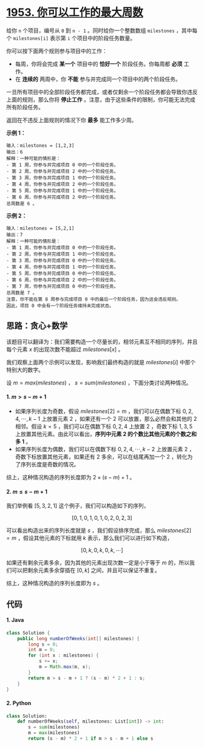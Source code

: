 # [1953. 你可以工作的最大周数](https://leetcode.cn/problems/maximum-number-of-weeks-for-which-you-can-work/)

给你 `n` 个项目，编号从 `0` 到 `n - 1` 。同时给你一个整数数组 `milestones` ，其中每个 `milestones[i]` 表示第 `i` 个项目中的阶段任务数量。

你可以按下面两个规则参与项目中的工作：

- 每周，你将会完成 **某一个** 项目中的 **恰好一个** 阶段任务。你每周都 **必须** 工作。
- 在 **连续的** 两周中，你 **不能** 参与并完成同一个项目中的两个阶段任务。

一旦所有项目中的全部阶段任务都完成，或者仅剩余一个阶段任务都会导致你违反上面的规则，那么你将 **停止工作** 。注意，由于这些条件的限制，你可能无法完成所有阶段任务。

返回在不违反上面规则的情况下你 **最多** 能工作多少周。

 

**示例 1：**

```
输入：milestones = [1,2,3]
输出：6
解释：一种可能的情形是：
- 第 1 周，你参与并完成项目 0 中的一个阶段任务。
- 第 2 周，你参与并完成项目 2 中的一个阶段任务。
- 第 3 周，你参与并完成项目 1 中的一个阶段任务。
- 第 4 周，你参与并完成项目 2 中的一个阶段任务。
- 第 5 周，你参与并完成项目 1 中的一个阶段任务。
- 第 6 周，你参与并完成项目 2 中的一个阶段任务。
总周数是 6 。
```

**示例 2：**

```
输入：milestones = [5,2,1]
输出：7
解释：一种可能的情形是：
- 第 1 周，你参与并完成项目 0 中的一个阶段任务。
- 第 2 周，你参与并完成项目 1 中的一个阶段任务。
- 第 3 周，你参与并完成项目 0 中的一个阶段任务。
- 第 4 周，你参与并完成项目 1 中的一个阶段任务。
- 第 5 周，你参与并完成项目 0 中的一个阶段任务。
- 第 6 周，你参与并完成项目 2 中的一个阶段任务。
- 第 7 周，你参与并完成项目 0 中的一个阶段任务。
总周数是 7 。
注意，你不能在第 8 周参与完成项目 0 中的最后一个阶段任务，因为这会违反规则。
因此，项目 0 中会有一个阶段任务维持未完成状态。
```

## 思路：贪心+数学

该题目可以翻译为：我们需要构造一个尽量长的，相邻元素互不相同的序列，并且每个元素 $x$ 的出现次数不能超过 $milestones[x]$ 。

我们观察上面两个示例可以发现，影响我们最终构造的就是 $milestones[i]$ 中那个特别大的数字。

设 $m=max(milestones)$ ， $s=sum(milestones)$ ，下面分类讨论两种情况。

#### 1. $m > s - m + 1$ 

- 如果序列长度为奇数，假设 $milestones[2]=m$ ，我们可以在偶数下标 $0,2,4, \cdots ,k-1$ 上放置元素 $2$ ，如果还有一个 $2$ 可以放置，那么必然会和其他的 $2$ 相邻。假设 $k=5$ ，我们可以在偶数下标 $0,2,4$ 上放置 $2$ ，奇数下标 $1,3,5$ 上放置其他元素。由此可以看出，**序列中元素 $2$ 的个数比其他元素的个数之和多 $1$** 。
- 如果序列长度为偶数，我们可以在偶数下标 $0,2,4, \cdots ,k-2$ 上放置元素 $2$ ，奇数下标放置其他元素，如果还有 $2$ 多余，可以在结尾再加一个 $2$ ，转化为了序列长度是奇数的情况。

综上，这种情况构造的序列长度即为 $2\times(s - m)+1$ 。

#### 2. $m \leq s-m+1$

我们举例看 $[5,3,2,1]$ 这个例子，我们可以构造如下的序列，

$$
[0,1,0,1,0,1,0,2,0,2,3]
$$

可以看出构造出来的序列长度就是 $s$ ，我们假设排序完成，那么 $milestones[2]=m$ ，假设其他元素的下标就用 $k$ 表示，那么我们可以进行如下构造，

$$
[0,k,0,k,0,k,\cdots]
$$

如果还有剩余元素多余，因为其他的元素出现次数一定是小于等于 $m$ 的，所以我们可以把剩余元素多余穿插在 $[0,k]$ 之间，并且可以保证不重复。

综上，这种情况构造的序列长度即为 $s$ 。

## 代码

#### 1. Java

```java
class Solution {
    public long numberOfWeeks(int[] milestones) {
        long s = 0;
        int m = 0;
        for (int x : milestones) {
            s += x;
            m = Math.max(m, x);
        }
        return m > s - m + 1 ? (s - m) * 2 + 1 : s;
    }
}
```

#### 2. Python

```python
class Solution:
    def numberOfWeeks(self, milestones: List[int]) -> int:
        s = sum(milestones)
        m = max(milestones)
        return (s - m) * 2 + 1 if m > s - m + 1 else s
```
